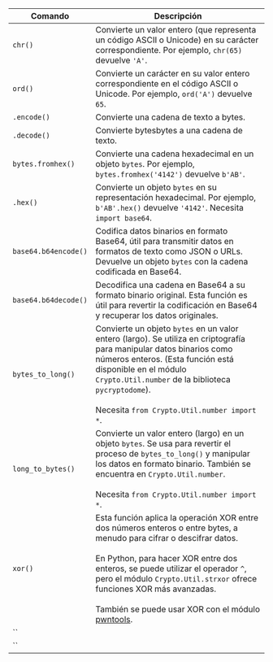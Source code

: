 | Comando              | Descripción                                                                                                                                                                                                                                                                                                                                                                            |
| -------------------- | -------------------------------------------------------------------------------------------------------------------------------------------------------------------------------------------------------------------------------------------------------------------------------------------------------------------------------------------------------------------------------------- |
| `chr()`              | Convierte un valor entero (que representa un código ASCII o Unicode) en su carácter correspondiente. Por ejemplo, `chr(65)` devuelve `'A'`.                                                                                                                                                                                                                                            |
| `ord()`              | Convierte un carácter en su valor entero correspondiente en el código ASCII o Unicode. Por ejemplo, `ord('A')` devuelve `65`.                                                                                                                                                                                                                                                          |
| `.encode()`          | Convierte una cadena de texto a bytes.                                                                                                                                                                                                                                                                                                                                                 |
| `.decode()`          | Convierte bytesbytes a una cadena de texto.                                                                                                                                                                                                                                                                                                                                            |
| `bytes.fromhex()`    | Convierte una cadena hexadecimal en un objeto `bytes`. Por ejemplo, `bytes.fromhex('4142')` devuelve `b'AB'`.                                                                                                                                                                                                                                                                          |
| `.hex()`             | Convierte un objeto `bytes` en su representación hexadecimal. Por ejemplo, `b'AB'.hex()` devuelve `'4142'`. Necesita `import base64`.                                                                                                                                                                                                                                                  |
| `base64.b64encode()` | Codifica datos binarios en formato Base64, útil para transmitir datos en formatos de texto como JSON o URLs. Devuelve un objeto `bytes` con la cadena codificada en Base64.                                                                                                                                                                                                            |
| `base64.b64decode()` | Decodifica una cadena en Base64 a su formato binario original. Esta función es útil para revertir la codificación en Base64 y recuperar los datos originales.                                                                                                                                                                                                                          |
| `bytes_to_long()`    | Convierte un objeto `bytes` en un valor entero (largo). Se utiliza en criptografía para manipular datos binarios como números enteros. (Esta función está disponible en el módulo `Crypto.Util.number` de la biblioteca `pycryptodome`). <br><br>Necesita `from Crypto.Util.number import *`.                                                                                          |
| `long_to_bytes()`    | Convierte un valor entero (largo) en un objeto `bytes`. Se usa para revertir el proceso de `bytes_to_long()` y manipular los datos en formato binario. También se encuentra en `Crypto.Util.number`.<br><br>Necesita `from Crypto.Util.number import *`.                                                                                                                               |
| `xor()`              | Esta función aplica la operación XOR entre dos números enteros o entre bytes, a menudo para cifrar o descifrar datos. <br><br>En Python, para hacer XOR entre dos enteros, se puede utilizar el operador `^`, pero el módulo `Crypto.Util.strxor` ofrece funciones XOR más avanzadas.<br><br>También se puede usar XOR con el módulo [pwntools](https://docs.pwntools.com/en/stable/). |
| ``                   |                                                                                                                                                                                                                                                                                                                                                                                        |
| ``                   |                                                                                                                                                                                                                                                                                                                                                                                        |

